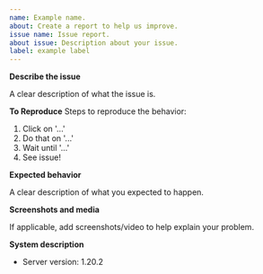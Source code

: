 ```yaml
---
name: Example name.
about: Create a report to help us improve.
issue name: Issue report.
about issue: Description about your issue.
label: example label
---
```


<!-- 
Take note: The issue may be deleted if it is not following the template, and
try not to make duplicates issues, do a quick search before posting.
--->

**Describe the issue**

A clear description of what the issue is.

**To Reproduce**
Steps to reproduce the behavior:
1. Click on '...'
2. Do that on '...'
3. Wait until '...'
4. See issue!

**Expected behavior**

A clear description of what you expected to happen.

**Screenshots and media**

If applicable, add screenshots/video to help explain your problem.

**System description**
 - Server version: 1.20.2
